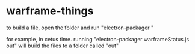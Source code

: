 # warframe-things

to build a file, open the folder and run "electron-packager <sourcedir> <appname>"

for example, in cetus time.  running "electron-packager warframeStatus.js out" will build the files to a folder called "out"